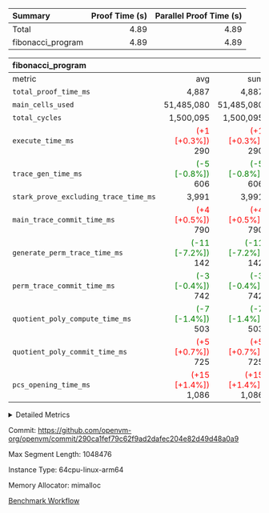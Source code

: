 | Summary | Proof Time (s) | Parallel Proof Time (s) |
|:---|---:|---:|
| Total |  4.89 |  4.89 |
| fibonacci_program |  4.89 |  4.89 |


| fibonacci_program |||||
|:---|---:|---:|---:|---:|
|metric|avg|sum|max|min|
| `total_proof_time_ms ` |  4,887 |  4,887 |  4,887 |  4,887 |
| `main_cells_used     ` |  51,485,080 |  51,485,080 |  51,485,080 |  51,485,080 |
| `total_cycles        ` |  1,500,095 |  1,500,095 |  1,500,095 |  1,500,095 |
| `execute_time_ms     ` | <span style='color: red'>(+1 [+0.3%])</span> 290 | <span style='color: red'>(+1 [+0.3%])</span> 290 | <span style='color: red'>(+1 [+0.3%])</span> 290 | <span style='color: red'>(+1 [+0.3%])</span> 290 |
| `trace_gen_time_ms   ` | <span style='color: green'>(-5 [-0.8%])</span> 606 | <span style='color: green'>(-5 [-0.8%])</span> 606 | <span style='color: green'>(-5 [-0.8%])</span> 606 | <span style='color: green'>(-5 [-0.8%])</span> 606 |
| `stark_prove_excluding_trace_time_ms` |  3,991 |  3,991 |  3,991 |  3,991 |
| `main_trace_commit_time_ms` | <span style='color: red'>(+4 [+0.5%])</span> 790 | <span style='color: red'>(+4 [+0.5%])</span> 790 | <span style='color: red'>(+4 [+0.5%])</span> 790 | <span style='color: red'>(+4 [+0.5%])</span> 790 |
| `generate_perm_trace_time_ms` | <span style='color: green'>(-11 [-7.2%])</span> 142 | <span style='color: green'>(-11 [-7.2%])</span> 142 | <span style='color: green'>(-11 [-7.2%])</span> 142 | <span style='color: green'>(-11 [-7.2%])</span> 142 |
| `perm_trace_commit_time_ms` | <span style='color: green'>(-3 [-0.4%])</span> 742 | <span style='color: green'>(-3 [-0.4%])</span> 742 | <span style='color: green'>(-3 [-0.4%])</span> 742 | <span style='color: green'>(-3 [-0.4%])</span> 742 |
| `quotient_poly_compute_time_ms` | <span style='color: green'>(-7 [-1.4%])</span> 503 | <span style='color: green'>(-7 [-1.4%])</span> 503 | <span style='color: green'>(-7 [-1.4%])</span> 503 | <span style='color: green'>(-7 [-1.4%])</span> 503 |
| `quotient_poly_commit_time_ms` | <span style='color: red'>(+5 [+0.7%])</span> 725 | <span style='color: red'>(+5 [+0.7%])</span> 725 | <span style='color: red'>(+5 [+0.7%])</span> 725 | <span style='color: red'>(+5 [+0.7%])</span> 725 |
| `pcs_opening_time_ms ` | <span style='color: red'>(+15 [+1.4%])</span> 1,086 | <span style='color: red'>(+15 [+1.4%])</span> 1,086 | <span style='color: red'>(+15 [+1.4%])</span> 1,086 | <span style='color: red'>(+15 [+1.4%])</span> 1,086 |



<details>
<summary>Detailed Metrics</summary>

| group | num_segments | keygen_time_ms | commit_exe_time_ms |
| --- | --- | --- | --- |
| fibonacci_program | 1 | 398 | 5 | 

| group | air_name | quotient_deg | interactions | constraints |
| --- | --- | --- | --- | --- |
| fibonacci_program | AccessAdapterAir<16> | 4 | 5 | 11 | 
| fibonacci_program | AccessAdapterAir<2> | 4 | 5 | 11 | 
| fibonacci_program | AccessAdapterAir<32> | 4 | 5 | 11 | 
| fibonacci_program | AccessAdapterAir<4> | 4 | 5 | 11 | 
| fibonacci_program | AccessAdapterAir<64> | 4 | 5 | 11 | 
| fibonacci_program | AccessAdapterAir<8> | 4 | 5 | 11 | 
| fibonacci_program | BitwiseOperationLookupAir<8> | 2 | 2 | 4 | 
| fibonacci_program | MemoryMerkleAir<8> | 4 | 4 | 38 | 
| fibonacci_program | PersistentBoundaryAir<8> | 4 | 3 | 5 | 
| fibonacci_program | PhantomAir | 4 | 3 | 4 | 
| fibonacci_program | Poseidon2PeripheryAir<BabyBearParameters>, 1> | 2 | 1 | 286 | 
| fibonacci_program | ProgramAir | 1 | 1 | 4 | 
| fibonacci_program | RangeTupleCheckerAir<2> | 1 | 1 | 4 | 
| fibonacci_program | Rv32HintStoreAir | 4 | 19 | 21 | 
| fibonacci_program | VariableRangeCheckerAir | 1 | 1 | 4 | 
| fibonacci_program | VmAirWrapper<Rv32BaseAluAdapterAir, BaseAluCoreAir<4, 8> | 4 | 19 | 30 | 
| fibonacci_program | VmAirWrapper<Rv32BaseAluAdapterAir, LessThanCoreAir<4, 8> | 4 | 17 | 35 | 
| fibonacci_program | VmAirWrapper<Rv32BaseAluAdapterAir, ShiftCoreAir<4, 8> | 4 | 23 | 84 | 
| fibonacci_program | VmAirWrapper<Rv32BranchAdapterAir, BranchEqualCoreAir<4> | 4 | 11 | 17 | 
| fibonacci_program | VmAirWrapper<Rv32BranchAdapterAir, BranchLessThanCoreAir<4, 8> | 4 | 13 | 32 | 
| fibonacci_program | VmAirWrapper<Rv32CondRdWriteAdapterAir, Rv32JalLuiCoreAir> | 4 | 10 | 15 | 
| fibonacci_program | VmAirWrapper<Rv32JalrAdapterAir, Rv32JalrCoreAir> | 4 | 16 | 16 | 
| fibonacci_program | VmAirWrapper<Rv32LoadStoreAdapterAir, LoadSignExtendCoreAir<4, 8> | 4 | 18 | 21 | 
| fibonacci_program | VmAirWrapper<Rv32LoadStoreAdapterAir, LoadStoreCoreAir<4> | 4 | 17 | 27 | 
| fibonacci_program | VmAirWrapper<Rv32MultAdapterAir, DivRemCoreAir<4, 8> | 4 | 25 | 72 | 
| fibonacci_program | VmAirWrapper<Rv32MultAdapterAir, MulHCoreAir<4, 8> | 4 | 24 | 23 | 
| fibonacci_program | VmAirWrapper<Rv32MultAdapterAir, MultiplicationCoreAir<4, 8> | 4 | 19 | 13 | 
| fibonacci_program | VmAirWrapper<Rv32RdWriteAdapterAir, Rv32AuipcCoreAir> | 4 | 11 | 12 | 
| fibonacci_program | VmConnectorAir | 4 | 3 | 8 | 

| group | air_name | segment | rows | prep_cols | perm_cols | main_cols | cells |
| --- | --- | --- | --- | --- | --- | --- | --- |
| fibonacci_program | AccessAdapterAir<8> | 0 | 32 |  | 12 | 17 | 928 | 
| fibonacci_program | BitwiseOperationLookupAir<8> | 0 | 65,536 | 3 | 8 | 2 | 655,360 | 
| fibonacci_program | MemoryMerkleAir<8> | 0 | 256 |  | 12 | 32 | 11,264 | 
| fibonacci_program | PersistentBoundaryAir<8> | 0 | 32 |  | 8 | 20 | 896 | 
| fibonacci_program | PhantomAir | 0 | 2 |  | 8 | 6 | 28 | 
| fibonacci_program | Poseidon2PeripheryAir<BabyBearParameters>, 1> | 0 | 256 |  | 8 | 300 | 78,848 | 
| fibonacci_program | ProgramAir | 0 | 4,096 |  | 8 | 10 | 73,728 | 
| fibonacci_program | RangeTupleCheckerAir<2> | 0 | 524,288 | 2 | 8 | 1 | 4,718,592 | 
| fibonacci_program | Rv32HintStoreAir | 0 | 4 |  | 24 | 32 | 224 | 
| fibonacci_program | VariableRangeCheckerAir | 0 | 262,144 | 2 | 8 | 1 | 2,359,296 | 
| fibonacci_program | VmAirWrapper<Rv32BaseAluAdapterAir, BaseAluCoreAir<4, 8> | 0 | 1,048,576 |  | 28 | 36 | 67,108,864 | 
| fibonacci_program | VmAirWrapper<Rv32BaseAluAdapterAir, LessThanCoreAir<4, 8> | 0 | 524,288 |  | 24 | 37 | 31,981,568 | 
| fibonacci_program | VmAirWrapper<Rv32BranchAdapterAir, BranchEqualCoreAir<4> | 0 | 262,144 |  | 16 | 26 | 11,010,048 | 
| fibonacci_program | VmAirWrapper<Rv32BranchAdapterAir, BranchLessThanCoreAir<4, 8> | 0 | 4 |  | 20 | 32 | 208 | 
| fibonacci_program | VmAirWrapper<Rv32CondRdWriteAdapterAir, Rv32JalLuiCoreAir> | 0 | 131,072 |  | 16 | 18 | 4,456,448 | 
| fibonacci_program | VmAirWrapper<Rv32JalrAdapterAir, Rv32JalrCoreAir> | 0 | 16 |  | 20 | 28 | 768 | 
| fibonacci_program | VmAirWrapper<Rv32LoadStoreAdapterAir, LoadStoreCoreAir<4> | 0 | 16 |  | 28 | 40 | 1,088 | 
| fibonacci_program | VmAirWrapper<Rv32RdWriteAdapterAir, Rv32AuipcCoreAir> | 0 | 8 |  | 16 | 21 | 296 | 
| fibonacci_program | VmConnectorAir | 0 | 2 | 1 | 8 | 4 | 24 | 

| group | segment | trace_gen_time_ms | total_proof_time_ms | total_cycles | total_cells | stark_prove_excluding_trace_time_ms | quotient_poly_compute_time_ms | quotient_poly_commit_time_ms | perm_trace_commit_time_ms | pcs_opening_time_ms | main_trace_commit_time_ms | main_cells_used | generate_perm_trace_time_ms | execute_time_ms |
| --- | --- | --- | --- | --- | --- | --- | --- | --- | --- | --- | --- | --- | --- | --- |
| fibonacci_program | 0 | 606 | 4,887 | 1,500,095 | 122,458,476 | 3,991 | 503 | 725 | 742 | 1,086 | 790 | 51,485,080 | 142 | 290 | 

</details>


Commit: https://github.com/openvm-org/openvm/commit/290ca1fef79c62f9ad2dafec204e82d49d48a0a9

Max Segment Length: 1048476

Instance Type: 64cpu-linux-arm64

Memory Allocator: mimalloc

[Benchmark Workflow](https://github.com/openvm-org/openvm/actions/runs/13715701327)
